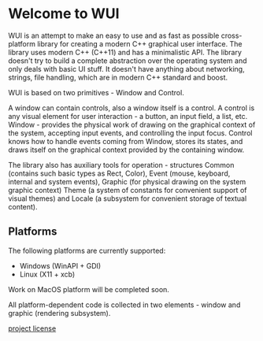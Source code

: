 # Welcome to WUI

WUI is an attempt to make an easy to use and as fast as possible cross-platform library for creating a modern C++ graphical user interface. The library uses modern C++ (C++11) and has a minimalistic API. The library doesn't try to build a complete abstraction over the operating system and only deals with basic UI stuff. It doesn't have anything about networking, strings, file handling, which are in modern C++ standard and boost.

WUI is based on two primitives - Window and Control.

A window can contain controls, also a window itself is a control. A control is any visual element for user interaction - a button, an input field, a list, etc. Window - provides the physical work of drawing on the graphical context of the system, accepting input events, and controlling the input focus. Control knows how to handle events coming from Window, stores its states, and draws itself on the graphical context provided by the containing window.

The library also has auxiliary tools for operation - structures Common (contains such basic types as Rect, Color), Event (mouse, keyboard, internal and system events), Graphic (for physical drawing on the system graphic context) Theme (a system of constants for convenient support of visual themes) and Locale (a subsystem for convenient storage of textual content).

## Platforms

The following platforms are currently supported:

* Windows (WinAPI + GDI)
* Linux (X11 + xcb)

Work on MacOS platform will be completed soon.

All platform-dependent code is collected in two elements - window and graphic (rendering subsystem).

[project license](../about/license.md)

